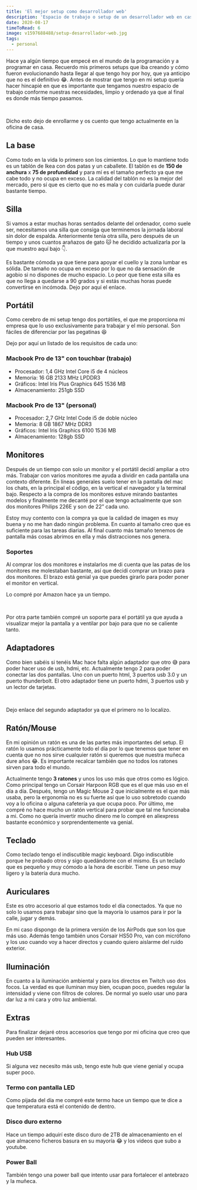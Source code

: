 ```yaml
---
title: 'El mejor setup como desarrollador web'
description: 'Espacio de trabajo o setup de un desarrollador web en casa. Repaso sobre todo lo que contiene mi zona de trabajo y explicación de porque lo uso.'
date: 2020-08-17
timeToRead: 6
image: v1597688488/setup-desarrollador-web.jpg
tags:
  - personal
---
```


<custom-image src="https://res.cloudinary.com/de5xzoviz/image/upload/v1597688488/setup-desarrollador-web.jpg" alt="escritorio o setup de un desarrollador web en casa">
</custom-image>

Hace ya algún tiempo que empecé en el mundo de la programación y a programar en casa. Recuerdo mis primeros setups que iba creando y cómo fueron evolucionando hasta llegar al que tengo hoy por hoy, que ya anticipo que no es el definitivo 😂.
Antes de mostrar que tengo en mi setup quería hacer hincapié en que es importante que tengamos nuestro espacio de trabajo conforme nuestras necesidades, limpio y ordenado ya que al final es donde más tiempo pasamos.

<br />

Dicho esto dejo de enrollarme y os cuento que tengo actualmente en la oficina de casa.

## La base

Como todo en la vida lo primero son los cimientos. Lo que lo mantiene todo es un <the-link url="https://www.ikea.com/es/es/p/linnmon-adils-mesa-blanco-efecto-roble-tinte-blanco-blanco-s89215672/">tablón de Ikea</the-link> con <the-link url="https://www.ikea.com/es/es/p/adils-pata-blanco-90217972/">dos patas</the-link> y un <the-link url="https://www.ikea.com/es/es/p/lerberg-caballete-blanco-50165003/">caballete</the-link>. El tablón es de <b>150 de anchura</b> x <b>75 de profundidad</b> y para mí es el tamaño perfecto ya que me cabe todo y no ocupa en exceso. La calidad del tablón no es la mejor del mercado, pero sí que es cierto que no es mala y con cuidarla puede durar bastante tiempo.

<custom-image :classes="['md:w-1/2']" src="https://res.cloudinary.com/de5xzoviz/image/upload/v1597688990/mesa-escritorio.png" alt="mesa escritorio desarrollador web">
</custom-image>

## Silla

Si vamos a estar muchas horas sentados delante del ordenador, como suele ser, necesitamos una silla que consiga que terminemos la jornada laboral sin dolor de espalda. Anteriormente tenía <the-link url="https://www.pccomponentes.com/homcom-silla-de-oficina-ergonomica-de-malla-negra">otra silla</the-link>, pero después de un tiempo y unos cuantos arañazos de gato 🐱 he decidido actualizarla por la que muestro aquí bajo 👇.

<custom-image src="https://res.cloudinary.com/de5xzoviz/image/upload/v1597689383/silla-escritorio.jpg" alt="silla escritorio desarrollador web">
</custom-image>

Es bastante cómoda ya que tiene para apoyar el cuello y la zona lumbar es sólida. De tamaño no ocupa en exceso por lo que no da sensación de agobio si no dispones de mucho espacio. Lo peor que tiene esta silla es que no llega a quedarse a 90 grados y si estás muchas horas puede convertirse en incómoda.
Dejo por aquí <the-link url="https://www.sklum.com/es/comprar-sillas-de-oficina/9844-silla-teill.html">el enlace</the-link>.

## Portátil

Como cerebro de mi setup tengo dos portátiles, el que me proporciona mi empresa que lo uso exclusivamente para trabajar y el mío personal. Son fáciles de diferenciar por las pegatinas 😆

<custom-image :classes="['md:w-1/2']" src="https://res.cloudinary.com/de5xzoviz/image/upload/v1597738094/portatiles.jpg" alt="portátiles macbook pro">
</custom-image>

Dejo por aquí un listado de los requisitos de cada uno:

<div class="md:grid md:grid-cols-2">

<div>

### Macbook Pro de 13" con touchbar (trabajo)

- Procesador: 1,4 GHz Intel Core i5 de 4 núcleos
- Memoria: 16 GB 2133 MHz LPDDR3
- Gráficos: Intel Iris Plus Graphics 645 1536 MB
- Almacenamiento: 251gb SSD

</div>

<div>

### Macbook Pro de 13" (personal)

- Procesador: 2,7 GHz Intel Code i5 de doble núcleo
- Memoria: 8 GB 1867 MHz DDR3
- Gráficos: Intel Iris Graphics 6100 1536 MB
- Almacenamiento: 128gb SSD

</div>

</div>

## Monitores

Después de un tiempo con solo un monitor y el portátil decidí ampliar a otro más. Trabajar con varios monitores me ayuda a dividir en cada pantalla una contexto diferente. En líneas generales suelo tener en la pantalla del mac los chats, en la principal el código, en la vertical el navegador y la terminal bajo. Respecto a la compra de los monitores estuve mirando bastantes modelos y finalmente me decanté por el que tengo actualmente que son dos monitores <the-link url="https://www.philips.es/c-p/226E9QSB_00/monitor-lcd">Philips 226E</the-link> y son de 22” cada uno.

<custom-image src="https://res.cloudinary.com/de5xzoviz/image/upload/v1597732284/monitor-desarrollador-web.jpg" alt="monitores philips setup desarrollador web">
</custom-image>

Estoy muy contento con la compra ya que la calidad de imagen es muy buena y no me han dado ningún problema. En cuanto al tamaño creo que es suficiente para las tareas diarias. Al final cuanto más tamaño tenemos de pantalla más cosas abrimos en ella y más distracciones nos genera.

### Soportes

Al comprar los dos monitores e instalarlos me di cuenta que las patas de los monitores me molestaban bastante, así que decidí comprar un brazo para dos monitores. El brazo está genial ya que puedes girarlo para poder poner el monitor en vertical.

<custom-image :classes="['md:w-1/2']" src="https://res.cloudinary.com/de5xzoviz/image/upload/v1597732806/soporte-monitores.jpg" alt="soporte monitores philips escritorio desarrollador web">
</custom-image>

Lo compré por <the-link url="https://amzn.to/3rJ7w4C">Amazon</the-link> hace ya un tiempo.

<br>

Por otra parte también compré un <the-link url="https://amzn.to/3rzjQ7c">soporte para el portátil</the-link> ya que ayuda a visualizar mejor la pantalla y a ventilar por bajo para que no se caliente tanto.

<custom-image :classes="['md:w-1/2']" src="https://res.cloudinary.com/de5xzoviz/image/upload/v1597733072/soporte-portatil.jpg" alt="soporte portatil setup desarrollador web">
</custom-image>

## Adaptadores

Como bien sabéis si tenéis Mac hace falta algún adaptador que otro 😅 para poder hacer uso de usb, hdmi, etc. Actualmente tengo 2 para poder conectar las dos pantallas. Uno con un puerto html, 3 puertos usb 3.0 y un puerto thunderbolt. El otro adaptador tiene un puerto hdmi, 3 puertos usb y un lector de tarjetas.

<br />

Dejo enlace del <the-link url="https://amzn.to/3rFV6dx">segundo adaptador</the-link> ya que el primero no lo localizo.

## Ratón/Mouse

En mi opinión un ratón es una de las partes más importantes del setup. El ratón lo usamos prácticamente todo el día por lo que tenemos que tener en cuenta que no nos sirve cualquier ratón si queremos que nuestra muñeca dure años 😂. Es importante recalcar también que no todos los ratones sirven para todo el mundo.

<custom-image :classes="['md:w-1/2']" src="https://res.cloudinary.com/de5xzoviz/image/upload/v1597733493/ratones.jpg" alt="ratón escritorio desarrollador web">
</custom-image>

Actualmente tengo **3 ratones** y unos los uso más que otros como es lógico. Como principal tengo un <the-link url="https://amzn.to/38M5R5B">Corsair Harpoon RGB</the-link> que es el que más uso en el día a día. Después, tengo un <the-link url="https://amzn.to/3o2EQky">Magic Mouse 2</the-link> que inicialmente es el que más usaba, pero la ergonomía no es su fuerte así que lo uso sobretodo cuando voy a lo oficina o alguna cafetería ya que ocupa poco. Por último, me compré no hace mucho un <the-link url="https://es.aliexpress.com/item/4000250199090.html?spm=a2g0s.9042311.0.0.8e4963c085sw6D">ratón vertical</the-link> para probar que tal me funcionaba a mi. Como no quería invertir mucho dinero me lo compré en aliexpress bastante económico y sorprendentemente va genial.

## Teclado

Como teclado tengo el indiscutible <the-link url="https://amzn.to/3hvHJb3">magic keyboard</the-link>. Digo indiscutible porque he probado otros y sigo quedándome con el mismo. Es un teclado que es pequeño y muy cómodo a la hora de escribir. Tiene un peso muy ligero y la batería dura mucho.

## Auriculares

Este es otro accesorio al que estamos todo el día conectados. Ya que no solo lo usamos para trabajar sino que la mayoría lo usamos para ir por la calle, jugar y demás.

En mi caso dispongo de la primera versión de los <the-link url="https://www.apple.com/es/airpods/?afid=p238%7Cshqk335lC-dc_mtid_187079nc38483_pcrid_410219289013_pgrid_90006459242_&cid=aos-es-kwgo---slid---product-">AirPods</the-link> que son los que más uso. Además tengo también unos <the-link url="https://amzn.to/3o1lJaI">Corsair HS50 Pro</the-link>, van con micrófono y los uso cuando voy a hacer directos y cuando quiero aislarme del ruido exterior.

<custom-image :classes="['md:w-1/2']" src="https://res.cloudinary.com/de5xzoviz/image/upload/v1597734061/auriculares.jpg" alt="auriculares desarrollador web">
</custom-image>

## Iluminación

En cuanto a la iluminación ambiental y para los directos en Twitch uso <the-link url="https://amzn.to/3800JLR">dos focos</the-link>. La verdad es que iluminan muy bien, ocupan poco, puedes regular la intensidad y viene con filtros de colores. De normal yo suelo usar uno para dar luz a mi cara y otro luz ambiental.

## Extras

Para finalizar dejaré otros accesorios que tengo por mi oficina que creo que pueden ser interesantes.

### Hub USB

Si alguna vez necesito más usb, tengo <the-link url="https://amzn.to/3hvIJvP">este hub</the-link> que viene genial y ocupa super poco.

### Termo con pantalla LED

Como pijada del día me compré <the-link url="https://amzn.to/2JyGk7i">este termo</the-link> hace un tiempo que te dice a que temperatura está el contenido de dentro.

### Disco duro externo

Hace un tiempo adquirí este <the-link url="https://amzn.to/3aXUdqO">disco duro</the-link> de 2TB de almacenamiento en el que almaceno ficheros basura en su mayoría 😂 y los videos que subo a youtube.

### Power Ball

También tengo una <the-link url="https://es.aliexpress.com/item/33023062817.html?spm=a2g0s.9042311.0.0.bb1863c02K9UYk">power ball</the-link> que intento usar para fortalecer el antebrazo y la muñeca.
